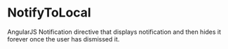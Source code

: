 # NotifyToLocal
AngularJS Notification directive that displays notification and then hides it forever once the user has dismissed it.
